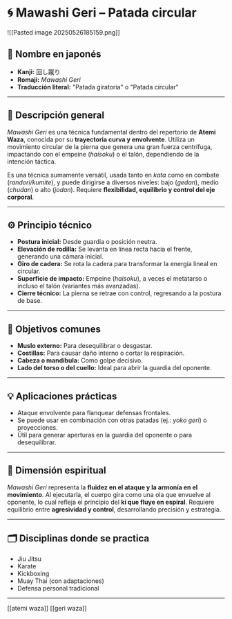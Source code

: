 # 🌀 Mawashi Geri – Patada circular


![[Pasted image 20250526185159.png]]

## 🧾 Nombre en japonés
- **Kanji:** 回し蹴り  
- **Romaji:** *Mawashi Geri*  
- **Traducción literal:** "Patada giratoria" o "Patada circular"

---

## 📖 Descripción general

*Mawashi Geri* es una técnica fundamental dentro del repertorio de **Atemi Waza**, conocida por su **trayectoria curva y envolvente**. Utiliza un movimiento circular de la pierna que genera una gran fuerza centrífuga, impactando con el empeine (*haisoku*) o el talón, dependiendo de la intención táctica.

Es una técnica sumamente versátil, usada tanto en *kata* como en combate (*randori/kumite*), y puede dirigirse a diversos niveles: bajo (*gedan*), medio (*chudan*) o alto (*jodan*). Requiere **flexibilidad, equilibrio y control del eje corporal**.

---

## ⚙️ Principio técnico

- **Postura inicial:** Desde guardia o posición neutra.
- **Elevación de rodilla:** Se levanta en línea recta hacia el frente, generando una cámara inicial.
- **Giro de cadera:** Se rota la cadera para transformar la energía lineal en circular.
- **Superficie de impacto:** Empeine (*haisoku*), a veces el metatarso o incluso el talón (variantes más avanzadas).
- **Cierre técnico:** La pierna se retrae con control, regresando a la postura de base.

---

## 🎯 Objetivos comunes

- **Muslo externo:** Para desequilibrar o desgastar.
- **Costillas:** Para causar daño interno o cortar la respiración.
- **Cabeza o mandíbula:** Como golpe decisivo.
- **Lado del torso o del cuello:** Ideal para abrir la guardia del oponente.

---

## 💡 Aplicaciones prácticas

- Ataque envolvente para flanquear defensas frontales.
- Se puede usar en combinación con otras patadas (ej.: *yoko geri*) o proyecciones.
- Útil para generar aperturas en la guardia del oponente o para desequilibrar.

---

## 🧘 Dimensión espiritual

*Mawashi Geri* representa la **fluidez en el ataque y la armonía en el movimiento**. Al ejecutarla, el cuerpo gira como una ola que envuelve al oponente, lo cual refleja el principio del **ki que fluye en espiral**. Requiere equilibrio entre **agresividad y control**, desarrollando precisión y estrategia.

---

## 🗂 Disciplinas donde se practica

- Jiu Jitsu
- Karate
- Kickboxing
- Muay Thai (con adaptaciones)
- Defensa personal tradicional

---
[[atemi waza]]
[[geri waza]]